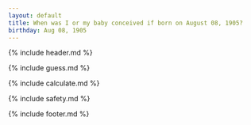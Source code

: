 ```yaml
---
layout: default
title: When was I or my baby conceived if born on August 08, 1905?
birthday: Aug 08, 1905
---
```


{% include header.md %}

{% include guess.md %}

{% include calculate.md %}

{% include safety.md %}

{% include footer.md %}



